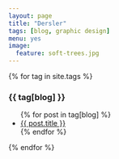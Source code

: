 ```yaml
---
layout: page
title: "Dersler"
tags: [blog, graphic design]
menu: yes
image:
  feature: soft-trees.jpg
---
```


{% for tag in site.tags %}
  <h3>{{ tag[blog] }}</h3>
  <ul>
    {% for post in tag[blog] %}
      <li><a href="{{ post.url }}">{{ post.title }}</a></li>
    {% endfor %}
  </ul>
{% endfor %}